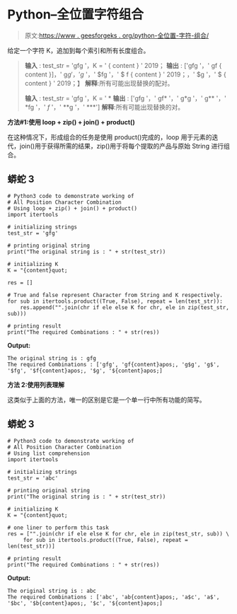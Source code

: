 # Python–全位置字符组合

> 原文:[https://www . geesforgeks . org/python-全位置-字符-组合/](https://www.geeksforgeeks.org/python-all-position-character-combination/)

给定一个字符 K，追加到每个索引和所有长度组合。

> **输入** : test_str = 'gfg '，K = ' { content } ' 2019；
> **输出** : ['gfg '，' gf { content }]，' g$g '，' g$ '，' $fg '，' $ f { content } ' 2019；，' $g '，' $ { content } ' 2019；】
> **解释**:所有可能出现替换的配对。
> 
> **输入** : test_str = 'gfg '，K = ' *
> **输出** : ['gfg '，' gf* '，' g*g '，' g** '，' *fg '，' *f* '，' **g '，' ***']
> **解释**:所有可能出现替换的对。

**方法#1:使用 loop + zip() + join() + product()**

在这种情况下，形成组合的任务是使用 product()完成的，loop 用于元素的迭代，join()用于获得所需的结果，zip()用于将每个提取的产品与原始 String 进行组合。

## 蟒蛇 3

```
# Python3 code to demonstrate working of 
# All Position Character Combination
# Using loop + zip() + join() + product()
import itertools

# initializing strings
test_str = 'gfg'

# printing original string
print("The original string is : " + str(test_str))

# initializing K 
K = "{content}quot;

res = [] 

# True and false represent Character from String and K respectively.
for sub in itertools.product((True, False), repeat = len(test_str)):
    res.append("".join(chr if ele else K for chr, ele in zip(test_str, sub)))

# printing result 
print("The required Combinations : " + str(res)) 
```

**Output:**

```
The original string is : gfg
The required Combinations : ['gfg', 'gf{content}apos;, 'g$g', 'g$', '$fg', '$f{content}apos;, '$g', '${content}apos;]

```

**方法 2:使用列表理解**

这类似于上面的方法，唯一的区别是它是一个单一行中所有功能的简写。

## 蟒蛇 3

```
# Python3 code to demonstrate working of 
# All Position Character Combination
# Using list comprehension
import itertools

# initializing strings
test_str = 'abc'

# printing original string
print("The original string is : " + str(test_str))

# initializing K 
K = "{content}quot;

# one liner to perform this task 
res = ["".join(chr if ele else K for chr, ele in zip(test_str, sub)) \
     for sub in itertools.product((True, False), repeat = len(test_str))]

# printing result 
print("The required Combinations : " + str(res)) 
```

**Output:**

```
The original string is : abc
The required Combinations : ['abc', 'ab{content}apos;, 'a$c', 'a$', '$bc', '$b{content}apos;, '$c', '${content}apos;]

```